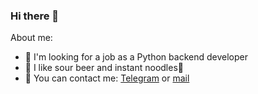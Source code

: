 ### Hi there 👋

About me:

- 👀 I'm looking for a job as a Python backend developer
- 🍺 I like sour beer and instant noodles🍜
- 📲 You can contact me: [Telegram](https://t.me/gandranna) or
                        [mail](praskovia.gandrabura@ya.ru)
